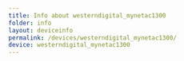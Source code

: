 ```yaml
---
title: Info about westerndigital_mynetac1300
folder: info
layout: deviceinfo
permalink: /devices/westerndigital_mynetac1300/
device: westerndigital_mynetac1300
---
```

